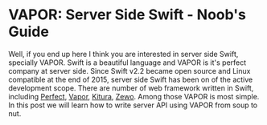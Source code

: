 # VAPOR: Server Side Swift - Noob's Guide

Well, if you end up here I think you are interested in server side Swift, specially VAPOR. 
Swift is a beautiful language and VAPOR is it's perfect company at server side. Since Swift v2.2 became open source and
Linux compatible at the end of 2015, server side Swift has been on of the active development scope. There are number
of web framework written in Swift, including [Perfect](https://github.com/PerfectlySoft/Perfect), 
[Vapor](https://github.com/vapor/vapor), [Kitura](https://github.com/IBM-Swift/Kitura), [Zewo](https://github.com/Zewo/Zewo).
Among those VAPOR is most simple. In this post we will learn how to write server API using VAPOR from soup to nut.
